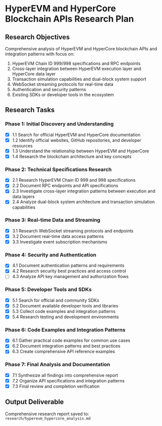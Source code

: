 # HyperEVM and HyperCore Blockchain APIs Research Plan

## Research Objectives
Comprehensive analysis of HyperEVM and HyperCore blockchain APIs and integration patterns with focus on:
1. HyperEVM Chain ID 999/998 specifications and RPC endpoints
2. Cross-layer integration between HyperEVM execution layer and HyperCore data layer  
3. Transaction simulation capabilities and dual-block system support
4. WebSocket streaming protocols for real-time data
5. Authentication and security patterns
6. Existing SDKs or developer tools in the ecosystem

## Research Tasks

### Phase 1: Initial Discovery and Understanding
- [x] 1.1 Search for official HyperEVM and HyperCore documentation
- [x] 1.2 Identify official websites, GitHub repositories, and developer resources
- [x] 1.3 Understand the relationship between HyperEVM and HyperCore
- [x] 1.4 Research the blockchain architecture and key concepts

### Phase 2: Technical Specifications Research  
- [x] 2.1 Research HyperEVM Chain ID 999 and 998 specifications
- [x] 2.2 Document RPC endpoints and API specifications
- [x] 2.3 Investigate cross-layer integration patterns between execution and data layers
- [x] 2.4 Analyze dual-block system architecture and transaction simulation capabilities

### Phase 3: Real-time Data and Streaming
- [x] 3.1 Research WebSocket streaming protocols and endpoints
- [x] 3.2 Document real-time data access patterns
- [x] 3.3 Investigate event subscription mechanisms

### Phase 4: Security and Authentication
- [x] 4.1 Document authentication patterns and requirements
- [x] 4.2 Research security best practices and access control
- [ ] 4.3 Analyze API key management and authorization flows

### Phase 5: Developer Tools and SDKs
- [x] 5.1 Search for official and community SDKs
- [x] 5.2 Document available developer tools and libraries
- [x] 5.3 Collect code examples and integration patterns
- [x] 5.4 Research testing and development environments

### Phase 6: Code Examples and Integration Patterns
- [x] 6.1 Gather practical code examples for common use cases
- [x] 6.2 Document integration patterns and best practices
- [x] 6.3 Create comprehensive API reference examples

### Phase 7: Final Analysis and Documentation
- [x] 7.1 Synthesize all findings into comprehensive report
- [x] 7.2 Organize API specifications and integration patterns
- [x] 7.3 Final review and completion verification

## Output Deliverable
Comprehensive research report saved to: `research/hyperevm_hypercore_analysis.md`